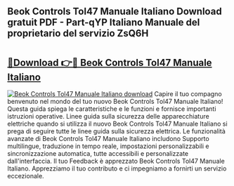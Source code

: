 ## Beok Controls Tol47 Manuale Italiano Download gratuit PDF - Part-qYP Italiano Manuale del proprietario del servizio ZsQ6H

# <h2><a href="http://df965n.blite.top/?on=Beok+Controls+Tol47+Manuale+Italiano">🔗Download 👉🔴 Beok Controls Tol47 Manuale Italiano</a></h2>

[![Beok Controls Tol47 Manuale Italiano download](https://i.imgur.com/lujVjoI.png)](http://df965n.blite.top/?on=Beok+Controls+Tol47+Manuale+Italiano)
Capire il tuo compagno benvenuto nel mondo del tuo nuovo Beok Controls Tol47 Manuale Italiano! Questa guida spiega le caratteristiche e le funzioni e fornisce importanti istruzioni operative. Linee guida sulla sicurezza delle apparecchiature elettriche quando si utilizza il nuovo Beok Controls Tol47 Manuale Italiano si prega di seguire tutte le linee guida sulla sicurezza elettrica. Le funzionalità avanzate di Beok Controls Tol47 Manuale Italiano includono Supporto multilingue, traduzione in tempo reale, impostazioni personalizzabili e sincronizzazione automatica, tutte accessibili e personalizzate dall'interfaccia. Il tuo Feedback è apprezzato Beok Controls Tol47 Manuale Italiano. Apprezziamo il tuo contributo e ci impegniamo a fornirti un servizio eccezionale.

